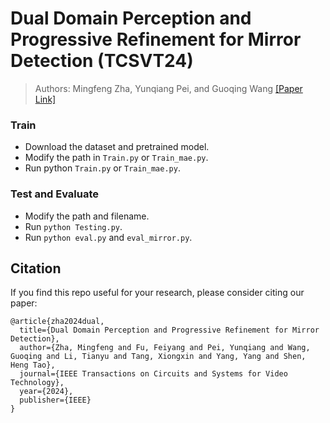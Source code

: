 # Dual Domain Perception and Progressive Refinement for Mirror Detection (TCSVT24)
> Authors: Mingfeng Zha, Yunqiang Pei, and Guoqing Wang
[[Paper Link]](https://ieeexplore.ieee.org/abstract/document/10595128/)

### Train
- Download the dataset and pretrained model.
- Modify the path in `Train.py` or `Train_mae.py`.
- Run python `Train.py` or `Train_mae.py`.

### Test and Evaluate
- Modify the path and filename.
- Run `python Testing.py`.
- Run `python eval.py` and `eval_mirror.py`.

## Citation
If you find this repo useful for your research, please consider citing our paper:

```
@article{zha2024dual,
  title={Dual Domain Perception and Progressive Refinement for Mirror Detection},
  author={Zha, Mingfeng and Fu, Feiyang and Pei, Yunqiang and Wang, Guoqing and Li, Tianyu and Tang, Xiongxin and Yang, Yang and Shen, Heng Tao},
  journal={IEEE Transactions on Circuits and Systems for Video Technology},
  year={2024},
  publisher={IEEE}
}
```

